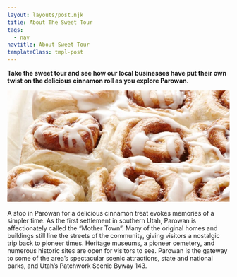```yaml
---
layout: layouts/post.njk
title: About The Sweet Tour
tags:
  - nav
navtitle: About Sweet Tour
templateClass: tmpl-post
---
```


**Take the sweet tour and see how our local businesses have put their own twist on the delicious cinnamon roll as you explore Parowan.**

![parowan cinnamon rolls](/img/rolls-thumb.jpg)

A stop in Parowan for a delicious cinnamon treat evokes memories of a simpler time. As the first settlement in southern Utah, Parowan is affectionately called the “Mother Town”. Many of the original homes and buildings still line the streets of the community, giving visitors a nostalgic trip back to pioneer times. Heritage museums, a pioneer cemetery, and numerous historic sites are open for visitors to see. Parowan is the gateway to some of the area’s spectacular scenic attractions, state and national parks, and Utah’s Patchwork Scenic Byway 143.
